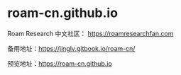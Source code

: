 # roam-cn.github.io

Roam Research 中文社区： https://roamresearchfan.com

备用地址：https://jinglv.gitbook.io/roam-cn/

预览地址：https://roam-cn.github.io
